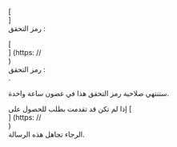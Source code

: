 [<br host>]<br action>رمز التحقق :<br code>

[<br host>] (https: //<br host>)<br action>رمز التحقق :<br code>.

ستنتهي صلاحية رمز التحقق هذا في غضون ساعة واحدة.

إذا لم تكن قد تقدمت بطلب للحصول على [<br host>] (https: //<br host>)<br action>الرجاء تجاهل هذه الرسالة.
